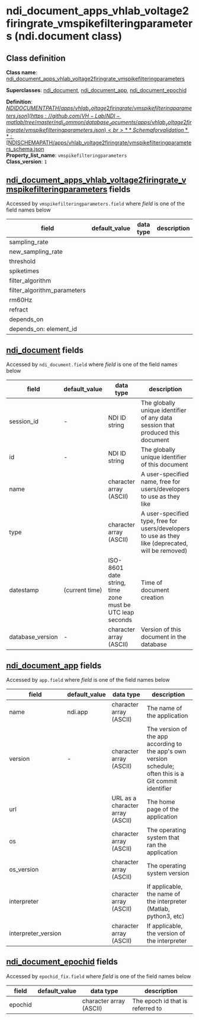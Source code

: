 # ndi_document_apps_vhlab_voltage2firingrate_vmspikefilteringparameters (ndi.document class)

## Class definition

**Class name**: [ndi_document_apps_vhlab_voltage2firingrate_vmspikefilteringparameters](ndi_document_apps_vhlab_voltage2firingrate_vmspikefilteringparameters.md)

**Superclasses**: [ndi_document](../../ndi_document.md), [ndi_document_app](../../ndi_document_app.md), [ndi_document_epochid](../../ndi_document_epochid.md)

**Definition**: [$NDIDOCUMENTPATH/apps/vhlab_voltage2firingrate/vmspikefilteringparameters.json](https://github.com/VH-Lab/NDI-matlab/tree/master/ndi_common/database_documents/apps/vhlab_voltage2firingrate/vmspikefilteringparameters.json)<br>
**Schema for validation**: [$NDISCHEMAPATH/apps/vhlab_voltage2firingrate/vmspikefilteringparameters_schema.json](https://github.com/VH-Lab/NDI-matlab/tree/master/ndi_common/schema_documents/apps/vhlab_voltage2firingrate/vmspikefilteringparameters_schema.json)<br>
**Property_list_name**: `vmspikefilteringparameters`<br>
**Class_version**: `1`<br>


## [ndi_document_apps_vhlab_voltage2firingrate_vmspikefilteringparameters](ndi_document_apps_vhlab_voltage2firingrate_vmspikefilteringparameters.md) fields

Accessed by `vmspikefilteringparameters.field` where *field* is one of the field names below

| field | default_value | data type | description |
| --- | --- | --- | --- |
| sampling_rate |  |  |  |
| new_sampling_rate |  |  |  |
| threshold |  |  |  |
| spiketimes |  |  |  |
| filter_algorithm |  |  |  |
| filter_algorithm_parameters |  |  |  |
| rm60Hz |  |  |  |
| refract |  |  |  |
| depends_on |  |  |  |
| depends_on: element_id |  |  |  |


## [ndi_document](../../ndi_document.md) fields

Accessed by `ndi_document.field` where *field* is one of the field names below

| field | default_value | data type | description |
| --- | --- | --- | --- |
| session_id | - | NDI ID string | The globally unique identifier of any data session that produced this document |
| id | - | NDI ID string | The globally unique identifier of this document |
| name |  | character array (ASCII) | A user-specified name, free for users/developers to use as they like |
| type |  | character array (ASCII) | A user-specified type, free for users/developers to use as they like (deprecated, will be removed) |
| datestamp | (current time) | ISO-8601 date string, time zone must be UTC leap seconds | Time of document creation |
| database_version | - | character array (ASCII) | Version of this document in the database |


## [ndi_document_app](../../ndi_document_app.md) fields

Accessed by `app.field` where *field* is one of the field names below

| field | default_value | data type | description |
| --- | --- | --- | --- |
| name | ndi.app | character array (ASCII) | The name of the application |
| version | - | character array (ASCII) | The version of the app according to the app's own version schedule; often this is a Git commit identifier |
| url |  | URL as a character array (ASCII) | The home page of the application |
| os |  | character array (ASCII) | The operating system that ran the application |
| os_version |  | character array (ASCII) | The operating system version |
| interpreter |  | character array (ASCII) | If applicable, the name of the interpreter (Matlab, python3, etc) |
| interpreter_version |  | character array (ASCII) | If applicable, the version of the interpreter |


## [ndi_document_epochid](../../ndi_document_epochid.md) fields

Accessed by `epochid_fix.field` where *field* is one of the field names below

| field | default_value | data type | description |
| --- | --- | --- | --- |
| epochid |  | character array (ASCII) | The epoch id that is referred to |


